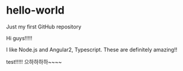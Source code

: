 # hello-world
Just my first GitHub repository



Hi guys!!!!!

I like Node.js and Angular2, Typescript.
These are definitely amazing!!

test!!!!!
으하하하하~~~~
